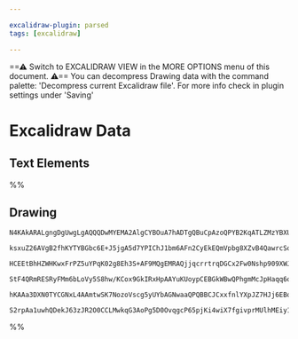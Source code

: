 ```yaml
---

excalidraw-plugin: parsed
tags: [excalidraw]

---
```

==⚠  Switch to EXCALIDRAW VIEW in the MORE OPTIONS menu of this document. ⚠== You can decompress Drawing data with the command palette: 'Decompress current Excalidraw file'. For more info check in plugin settings under 'Saving'


# Excalidraw Data

## Text Elements
%%
## Drawing
```compressed-json
N4KAkARALgngDgUwgLgAQQQDwMYEMA2AlgCYBOuA7hADTgQBuCpAzoQPYB2KqATLZMzYBXUtiRoIACyhQ4zZAHoFAc0JRJQgEYA6bGwC2CgF7N6hbEcK4OCtptbErHALRY8RMpWdx8Q1TdIEfARcZgRmBShcZQUebQBObR4aOiCEfQQOKGZuAG1wMFAwYogSbggeACkANVwAM0wKAHEAWUqAKwA2AGYALQBHXAAGACUeUmUU4shYRHLA7CiOZWCp

ksxuZ26AVgB2fhKYTYBGbc6E+J5jgA5d7YPIChJ1bm6AFn2CyEkEQmVpbg8XZvB4QawrcSobYJN6dbbHIZvW67S7XbZo0HMKCkNgAawQAGE2Pg2KRygBiY4IKlUtaQTS4bC45Q4oQcYhEklkiTY6zMOC4QJZOkQOqEfD4ADKsFWEkEHhFWJx+IA6s9JIDMdi8QhpTBZeh5WVQaz/hxwjk0MdQWwBdg1EcrUMhqCWcI4ABJYiW1C5AC6oLq5AyXu4

HCEEtBhHZWHKwxFrPZ5uYPqK02g8Eh3S+AF9MQgEMRAQjjqcrrtrqDGCx2Fw0Nshp909XWJwAHKcMTcUs8IbwoY8dFR5gAETSUEL3DqBDCoM0wnZAFFghksj7w5GvhAhHBiLgJ0WrcDuo2eL3ncdOqCiBxcWGI/hr2wmZO0NP8GECjnwAG6Lg4HA0r7pCabQD8GTlEQ/xQGsDCEAgFAAEKMsyiYcsSpIUnU2E4bB2AiEKUAehO+jSsqhIYdy6CUt

StF4QRmRESRyFMm6bLoVy5S8hw/KCox9GkIRxHpAAYuKUoypCEBGkWBwQPhgmMcJpHaqq6qagU8kMVkylkTqeoGtJxLGppClCSRIzCGaFrdnJZlKSRADydoOt2zp2dpTGiZwUAibg+jio6UIeYpOkkSJPmSoQRiQr2IXmekAAqWBQAAglBdboMEdQwfFDnpEBpBpYJbAUD8uCHqgG6PqZnnKYu7KpSVZUhJVYLNQJCX6E1OIUIlmbzAusmacw2A4

hKAAa3DXN0TYCGNxL4AAmtwSK7NozoVscg5yUYbAGNwaaQPQBBCJCxxfnlYXpJZ7HJj6EBobBLIkFFMWAi6mkvcQ0oIHA3D3F9pAkC0bDEAgDW4JowSVe+s5AyQnKYWgR0QIhxJtRMDIABTltQvDHPsBNE0M2jbAAlCKIwIMoEaCvMyg4zwJ748zLq8CzqCkxTECXbVoVQHp+LOVAtbrg+clBv5CDUzGwPLIdW6ZFDMPcNiZ2gtgRD/Wg6sIKCHD

S2rpAa1uwhQDekJ63zJR2O0CCLMwkqG3AoPg5D0OvqgcP65pjKi4wiX7fgivprMUlhMEiy1iK+FYgY/VzGg1VPi+sMzr76b4KEaXR4Hwf3hKX7gHmdBisEqbfjmQA===
```
%%